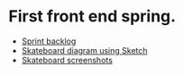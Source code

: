 # First front end spring.

- [Sprint backlog](https://github.com/migueldf10/eacademy-gatsby-react-redux/projects/1#column-10091721)
- [Skateboard diagram using Sketch](https://github.com/migueldf10/eacademy-gatsby-react-redux/tree/feat-diagram/project/20-07-20%20Skateboard%20sprint/Skateboard%20Diagram.sketch)
- [Skateboard screenshots](https://github.com/migueldf10/eacademy-gatsby-react-redux/tree/feat-diagram/project/20-07-20%20Skateboard%20sprint/Screens)
